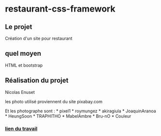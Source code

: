 # restaurant-css-framework

## Le projet

Création d'un site pour restaurant

## quel moyen

HTML et bootstrap

## Réalisation du projet

Nicolas Enuset

les photo utilisé proviennent du site pixabay.com

Et les photographe sont : * pixel1
                          * roymungez
                          * akiragiula
                          * JoaquinAranoa
                          * HeungSoon
                          * TRAPHITHO
                          * MabelAmbre
                          * Bru-nO
                          * Couleur

### [lien du travail]()
